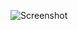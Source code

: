 ![Screenshot](https://raw.githubusercontent.com/Cryakl/Ultimate-RAT-Collection/refs/heads/main/SpyNet/Spy-Net%20v2.2.2/Screenshot.png)

